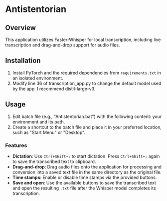 # Antistentorian

## Overview

This application utilizes Faster-Whisper for local transcription, including live transcription and drag-and-drop support for audio files.

## Installation

1. Install PyTorch and the required dependencies from `requirements.txt` in an isolated environment.
2. Modify line 36 of transcription_app.py to change the default model used by the app. I recommend distil-large-v3.

## Usage

1. Edit batch file (e.g., "Antistentorian.bat") with the following content: your environment and its path.
2. Create a shortcut to the batch file and place it in your preferred location, such as "Start Menu" or "Desktop".

### Features

- **Dictation**: Use `Ctrl+Shift+;` to start dictation. Press `Ctrl+Shift+;` again to save the transcribed text to clipboard.
- **Drag-and-drop**: Drag audio files onto the application for processing and conversion into a saved text file in the same directory as the original file.
- **Time stamps**: Enable or disable time stamps via the provided buttons.
- **Save and open**: Use the available buttons to save the transcribed text and open the resulting `.txt` file after the Whisper model completes its transcription.

